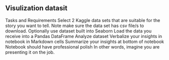 


## Visulization datasit
Tasks and Requirements
Select 2 Kaggle data sets that are suitable for the story you want to tell.
Note make sure the data set has csv file/s to download.
Optionally use dataset built into Seaborn
Load the data you receive into a Pandas DataFrame
Analyze dataset
Verbalize your insights in notebook in Markdown cells
Summarize your insights at bottom of notebook
Notebook should have professional polish
In other words, imagine you are presenting it on the job.
